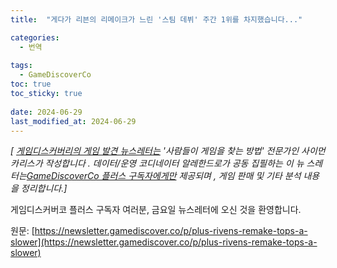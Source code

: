 ```yaml
---
title:  "게다가 리븐의 리메이크가 느린 '스팀 데뷔' 주간 1위를 차지했습니다..."

categories:
  - 번역
  
tags:
  - GameDiscoverCo
toc: true
toc_sticky: true
 
date: 2024-06-29
last_modified_at: 2024-06-29
---
```

_\[ [게임디스커버리의 게임 발견 뉴스레터는](https://www.gamediscover.co/) '사람들이 게임을 찾는 방법' 전문가인 사이먼 카리스가 작성합니다 . 데이터/운영 코디네이터 알레한드로가 공동 집필하는 이 뉴 스레터는[GameDiscoverCo 플러스 구독자에게만](https://newsletter.gamediscover.co/subscribe) 제공되며 , 게임 판매 및 기타 분석 내용을 정리합니다.\]_

게임디스커버코 플러스 구독자 여러분, 금요일 뉴스레터에 오신 것을 환영합니다.

원문: [https://newsletter.gamediscover.co/p/plus-rivens-remake-tops-a-slower](https://newsletter.gamediscover.co/p/plus-rivens-remake-tops-a-slower)